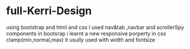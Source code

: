 # full-Kerri-Design
using bootstrap and html and css
I used nav&tab ,navbar and scrollerSpy components in bootsrap
i learnt a new responsive porperty in css clamp(min,normal,max) it usully used with width and fontsize

